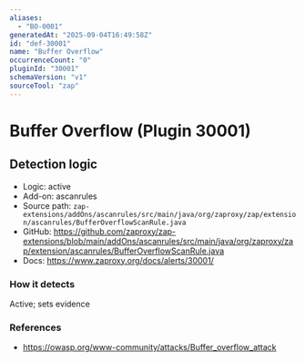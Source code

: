 ```yaml
---
aliases:
  - "BO-0001"
generatedAt: "2025-09-04T16:49:58Z"
id: "def-30001"
name: "Buffer Overflow"
occurrenceCount: "0"
pluginId: "30001"
schemaVersion: "v1"
sourceTool: "zap"
---
```


# Buffer Overflow (Plugin 30001)

## Detection logic

- Logic: active
- Add-on: ascanrules
- Source path: `zap-extensions/addOns/ascanrules/src/main/java/org/zaproxy/zap/extension/ascanrules/BufferOverflowScanRule.java`
- GitHub: https://github.com/zaproxy/zap-extensions/blob/main/addOns/ascanrules/src/main/java/org/zaproxy/zap/extension/ascanrules/BufferOverflowScanRule.java
- Docs: https://www.zaproxy.org/docs/alerts/30001/

### How it detects

Active; sets evidence

### References
- https://owasp.org/www-community/attacks/Buffer_overflow_attack

